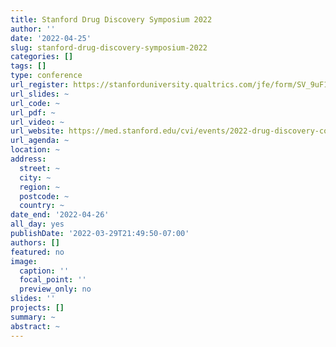 ```yaml
---
title: Stanford Drug Discovery Symposium 2022
author: ''
date: '2022-04-25'
slug: stanford-drug-discovery-symposium-2022
categories: []
tags: []
type: conference
url_register: https://stanforduniversity.qualtrics.com/jfe/form/SV_9uF14tvwTonvgHQ
url_slides: ~
url_code: ~
url_pdf: ~
url_video: ~
url_website: https://med.stanford.edu/cvi/events/2022-drug-discovery-conference.html
url_agenda: ~
location: ~
address:
  street: ~
  city: ~
  region: ~
  postcode: ~
  country: ~
date_end: '2022-04-26'
all_day: yes
publishDate: '2022-03-29T21:49:50-07:00'
authors: []
featured: no
image:
  caption: ''
  focal_point: ''
  preview_only: no
slides: ''
projects: []
summary: ~
abstract: ~
---
```


<!--more-->
